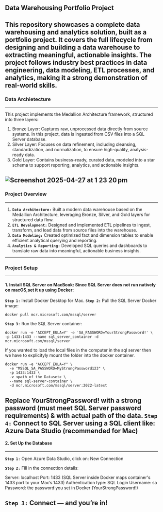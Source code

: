 ## Data Warehousing Portfolio Project
This repository showcases a complete data warehousing and analytics solution, built as a portfolio project.
It covers the full lifecycle from designing and building a data warehouse to extracting meaningful, actionable insights. The project follows industry best practices in data engineering, data modeling, ETL processes, and analytics, making it a strong demonstration of real-world skills.
-----------------------------------------------------------------------------------------------------------------------------------------------
### Data Archietecture 
-----------------------------------------------------------------------------------------------------------------------------------------------
This project implements the Medallion Architecture framework, structured into three layers:
1. Bronze Layer: Captures raw, unprocessed data directly from source systems. In this project, data is ingested from CSV files into a SQL Server database.
2. Silver Layer: Focuses on data refinement, including cleansing, standardization, and normalization, to ensure high-quality, analysis-ready data.
3. Gold Layer: Contains business-ready, curated data, modeled into a star schema to support reporting, analytics, and actionable insights.
   
![Screenshot 2025-04-27 at 1 23 20 pm](https://github.com/user-attachments/assets/8e7e7169-9194-4d33-b141-30c783679e4c)
-----------------------------------------------------------------------------------------------------------------------------------------------
### Project Overview
-----------------------------------------------------------------------------------------------------------------------------------------------
1. **`Data Architecture:`** Built a modern data warehouse based on the Medallion Architecture, leveraging Bronze, Silver, and Gold layers for structured data flow.
2. **`ETL Development:`** Designed and implemented ETL pipelines to ingest, transform, and load data from source files into the warehouse.
3. **`Data Modeling:`** Created optimized fact and dimension tables to enable efficient analytical querying and reporting.
4. **`Analytics & Reporting:`** Developed SQL queries and dashboards to translate raw data into meaningful, actionable business insights.
-----------------------------------------------------------------------------------------------------------------------------------------------
### Project Setup
-----------------------------------------------------------------------------------------------------------------------------------------------
#### 1. Install SQL Server on MacBook: Since SQL Server does not run natively on macOS,set it up using Docker:
**`Step 1:`** Install Docker Desktop for Mac.
**`Step 2:`** Pull the SQL Server Docker image:
```
docker pull mcr.microsoft.com/mssql/server
```
**`Step 3:`** Run the SQL Server container:
```
docker run -e 'ACCEPT_EULA=Y' -e 'SA_PASSWORD=YourStrongPassword!' \
-p 1433:1433 --name sql_server_container -d mcr.microsoft.com/mssql/server
```
If you wanted to load the local files in the computer in the sql server then we  have to explicityly mount the folder into the docker container.
```
docker run -e "ACCEPT_EULA=Y" \
  -e "MSSQL_SA_PASSWORD=MyStrongPassword123" \
  -p 1433:1433 \
  -v <path of the Dataset> \
  --name sql-server-container \
  -d mcr.microsoft.com/mssql/server:2022-latest

```
Replace YourStrongPassword! with a strong password (must meet SQL Server password requirements) & <path of the Dataset> with actual path of the data.
**`Step 4:`** Connect to SQL Server using a SQL client like: Azure Data Studio (recommended for Mac)
-----------------------------------------------------------------------------------------------------------------------------------------------
#### 2. Set Up the Database
-----------------------------------------------------------------------------------------------------------------------------------------------
**`Step 1:`** Open Azure Data Studio, click on: New Connection

**`Step 2:`** Fill in the connection details:

Server: localhost
Port: 1433 (SQL Server inside Docker maps container's 1433 port to your Mac’s 1433)
Authentication type: SQL Login
Username: sa
Password: the password you set in Docker (YourStrongPassword!)

**`Step 3:`** Connect — and you’re in!
-----------------------------------------------------------------------------------------------------------------------------------------------

